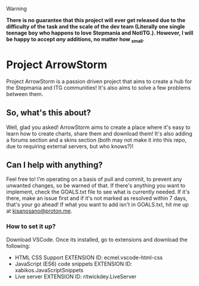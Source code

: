 >[!WARNING]
>
>**There is no guarantee that this project will ever get released due to the difficulty of the task and the scale of the dev team (Literally one single teenage boy who happens to love Stepmania and NotITG.). However, I will be happy to accept *any* additions, no matter how <sub>small</sub>.**

# **Project ArrowStorm**

Project ArrowStorm is a passion driven project that aims to create a hub for the Stepmania and ITG communities! It's also aims to solve a few problems between them.

## So, what's this about?

Well, glad you asked! ArrowStorm aims to create a place where it's easy to learn how to create charts, share them and download them! It's also adding a forums section and a skins section (both may not make it into this repo, due to requiring external servers, but who knows?)!

## Can I help with anything?

Feel free to! I'm operating on a basis of pull and commit, to prevent any unwanted changes, so be warned of that. If there's anything you want to implement, check the GOALS.txt file to see what is currently needed. If it's there, make an issue first and if it's not marked as resolved within 7 days, that's your go ahead! If what you want to add isn't in GOALS.txt, hit me up at kisanosano@proton.me.

### How to set it up?

Download VSCode. Once its installed, go to extensions and download the following:

- HTML CSS Support EXTENSION ID: ecmel.vscode-html-css
- JavaScript (ES6) code snippets EXTENSION ID: 	xabikos.JavaScriptSnippets
- Live server EXTENSION ID: ritwickdey.LiveServer


